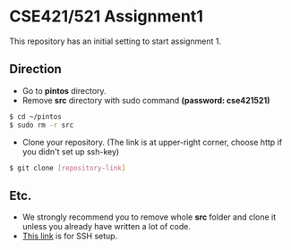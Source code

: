 # CSE421/521 Assignment1
This repository has an initial setting to start assignment 1.

Direction
---------
* Go to __pintos__ directory.
* Remove __src__ directory with sudo command __(password: cse421521)__
```sh
$ cd ~/pintos
$ sudo rm -r src
```
* Clone your repository. 
(The link is at upper-right corner, choose http if you didn't set up ssh-key)    
```sh
$ git clone [repository-link]
```

Etc.
----
* We strongly recommend you to remove whole __src__ folder and clone it unless you already have written a lot of code.
* [This link](https://help.github.com/articles/connecting-to-github-with-ssh/) is for SSH setup.
